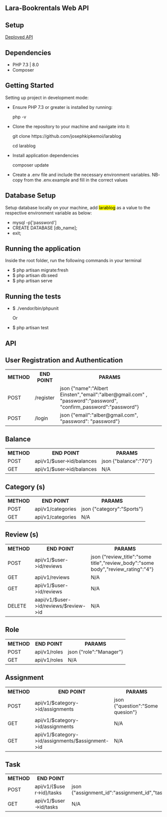 ## Lara-Bookrentals Web API

## Setup

<a href="https://larablog.herokuapp.com" target="_blank">Deployed API</a>

## Dependencies

<ul>
    <li>PHP 7.3 | 8.0</li>
    <li>Composer</li>
</ul>

## Getting Started
Setting up project in development mode:

<ul>
    <li>Ensure PHP 7.3 or greater is installed by running: </li>
    <p>php -v </p>
    <li>Clone the repository to your machine and navigate into it:</li>
    <p>git clone https://github.com/josephkipkemoi/larablog</p>
    <p>cd larablog</p>
    <li>Install application dependencies</li>
    <p>composer update</p>
    <li>Create a .env file and include the necessary environment variables. NB- copy from the .env.example and fill in the correct values</li>
</ul>

## Database Setup
<p>Setup database locally on your machine, add <mark>larablog</mark> as a value to the respective environment variable as below:</p>
<ul>
    <li>mysql -p['password']</li>
    <li>CREATE DATABASE [db_name];</li> 
    <li>exit;</li>
</ul>

## Running the application
<p>Inside the root folder, run the following commands in your terminal</p>

<ul>
    <li>$ php artisan migrate:fresh</li>
    <li>$ php artisan db:seed</li>
    <li>$ php artisan serve</li>
</ul>

## Running the tests
<ul>
    <li>$ ./vendor/bin/phpunit </li>
    <p>Or</p>
    <li>$ php artisan test</li>
 </ul>

## API 
<table>
<h2>User Registration and Authentication</h2>
<tr>
    <th>METHOD</th>
    <th>END POINT</th>
    <th>PARAMS</th>
</tr>
<tr>
    <td>POST</td>
    <td>/register</td>
    <td>json {"name":"Albert Einsten","email":"alber@gmail.com" , "password":"password", "confirm_password":"password"}</td>
</tr>
<tr>
    <td>POST</td>
    <td>/login</td>
    <td>json {"email":"alber@gmail.com", "password": "password"}</td>
</tr>
</table>

<table>
<h2>Balance</h2>
<tr>
    <th>METHOD</th>
    <th>END POINT</th>
    <th>PARAMS</th>
</tr>
<tr>
    <td>POST</td>
    <td>api/v1/$user->id/balances</td>
    <td>json {"balance":"70"}</td>
</tr>
<tr>
    <td>GET</td>
    <td>api/v1/$user->id/balances</td>
    <td>N/A</td>
</tr>
</table>
<table>
<h2>Category (s)</h2>
<tr>
    <th>METHOD</th>
    <th>END POINT</th>
    <th>PARAMS</th>
</tr>
<tr>
    <td>POST</td>
    <td>api/v1/categories</td>
    <td>json {"category":"Sports"}</td>
</tr>
<tr>
    <td>GET</td>
    <td>api/v1/categories</td>
    <td>N/A</td>
</tr>
</table>
<table>
<h2>Review (s)</h2>
<tr>
    <th>METHOD</th>
    <th>END POINT</th>
    <th>PARAMS</th>
</tr>
<tr>
    <td>POST</td>
    <td>api/v1/$user->id/reviews</td>
    <td>json {"review_title":"some title","review_body":"some body","review_rating":"4"}</td>
</tr>
<tr>
    <td>GET</td>
    <td>api/v1/reviews</td>
    <td>N/A</td>
</tr>
<tr>
    <td>GET</td>
    <td>api/v1/$user->id/reviews</td>
    <td>N/A</td>
</tr>
<tr>
    <td>DELETE</td>
    <td>aapi/v1/$user->id/reviews/$review->id</td>
    <td>N/A</td>
</tr>
</table>
<table>
<h2>Role</h2>
<tr>
    <th>METHOD</th>
    <th>END POINT</th>
    <th>PARAMS</th>
</tr>
<tr>
    <td>POST</td>
    <td>api/v1/roles</td>
    <td>json {"role":"Manager"}</td>
</tr>
<tr>
    <td>GET</td>
    <td>api/v1/roles</td>
    <td>N/A</td>
</tr>
</table>
<table>
<h2>Assignment</h2>
<tr>
    <th>METHOD</th>
    <th>END POINT</th>
    <th>PARAMS</th>
</tr>
<tr>
    <td>POST</td>
    <td>api/v1/$category->id/assignments</td>
    <td>json {"question":"Some quesion"}</td>
</tr>
<tr>
    <td>GET</td>
    <td>api/v1/$category->id/assignments</td>
    <td>N/A</td>
</tr>
<tr>
    <td>GET</td>
    <td>api/v1/$category->id/assignments/$assignment->id</td>
    <td>N/A</td>
</tr>
</table>
<table>
<h2>Task</h2>
<tr>
    <th>METHOD</th>
    <th>END POINT</th>
    <th>PARAMS</th>
</tr>
<tr>
    <td>POST</td>
    <td>api/v1/{$user->id}/tasks</td>
    <td>json {"assignment_id":"assignment_id","task_completed":"bool","task_completed_at":"1245","assignment_rating":"4","assignment_earning":"50","assignment_category":"Sports"}</td>
</tr>
<tr>
    <td>GET</td>
    <td>api/v1/$user->id/tasks</td>
    <td>N/A</td>
</tr>
</table>


